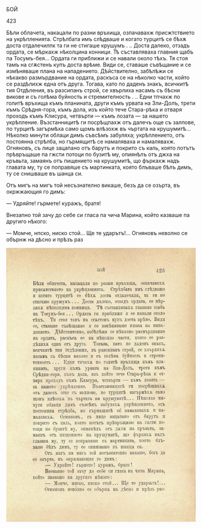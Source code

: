 ﻿БОЙ

423

Бѣли облачета, накацали по разни връхища, озпачавахж присжтствието на укрѣпленията. Стрѣлбата имъ слѣдваше и когато турцитѣ се бѣхѫ доста отдалечилпк та ги не стигаше крушумъ . .. Доста далеко, отзадъ ордата, се мѣркахж нѣколцина конници. Тѣ съставляваха главния щабъ па Тосумъ-бея... Ордата ги приближи и се навали около тѣхъ. Тя стоя тамъ на сгѫстенъ купъ доста врѣме. Види се, ставаше съвѣщание и се измѣняваше плана на нападението. Дѣйствително, забѣлѣжи се нѣкакво размърдвание на ордата, раскъса се на нѣколко части, който се раздѣлихж една отъ друга. Тогава, като по даденъ знакъ, всичкитѣ тия Отдѣления, въ разсипанъ строй, се хвърлиха насамъ съ бѣсни викове и съ голѣма буйность и стремителность . .. Едни тпчахж по голитѣ връхища къмъ планината, други къмъ урвата на Зли-Долъ, трети къмъ Срѣдня-гора, къмъ дола, изъ който тече Стара-рѣка и отваря проходъ къмъ Клисура, четвърти — къмъ лозата — за нашето укрѣпление. Възстанницитѣ ги посрѣщпахж отъ далечъ още съ залпове, по турцитѣ загърмѣха само щомъ влѣзохж въ чъртата на крушумитѣ... Нѣколко минути облаци димъ съвсѣмъ забуляха; укрѣплението, отъ постоянна стрѣлба, но гърмящитѣ се намаляваха и намалявахж. Огняновъ, съ лице зацапано отъ барутъ и покрито съ каль, която лотътъ прѣвръщаше па гжсти потоци по бузитѣ му, опиянѣлъ отъ джха на кръвьта, замаянъ отъ пищението на крушумитѣ, що фъркахж надъ главата му, ту се поправяше съ мартинката, която блъваше бѣлъ димъ, ту се снишваше въ шанца си.

Отъ мигъ на мигъ той несъзнателно викаше, безъ да се озърта, въ окржжающия го димъ:

— Удряйте! гърмете! куражъ, братя!

Внезапно той зачу до себе си гласа па чича Марина, който казваше па другиго нѣкого:

— Момче, нпско, ниско стой... Ще те ударътъ!... Огняновъ неволно се обърнж на дѣсно и прѣзъ раз

![original](../images/472.jpg)

